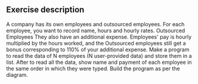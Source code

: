 ## Exercise description

A company has its own employees and outsourced employees. For each employee, you want to record name, hours and hourly rates. Outsourced Employees They also have an additional expense. Employees' pay is hourly multiplied by the hours worked, and the Outsourced employees still get a bonus corresponding to 110% of your additional expense. Make a program to read the data of N employees (N user-provided data) and store them in a list. After to read all the data, show name and payment of each employee in the same order in which they were typed. Build the program as per the diagram.